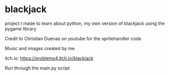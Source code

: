 # blackjack
project I made to learn about python, my own version of blackjack using the pygame library

Credit to Christian Duenas on youtube for the spritehandler code

Music and images created by me

itch.io: https://problemx4.itch.io/blackjack

Run through the main.py script
